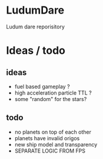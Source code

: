 LudumDare
=========

Ludum dare reporisitory


Ideas / todo
============

## ideas

* fuel based gameplay ?
* high acceleration particle TTL ?
* some "random" for the stars?

## todo

* no planets on top of each other
* planets have invalid origos
* new ship model and transparency
* SEPARATE LOGIC FROM FPS